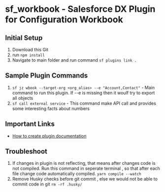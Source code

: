 # sf_workbook - Salesforce DX Plugin for Configuration Workbook

## Initial Setup
1. Download this Git
1. run `npm install`
1. Navigate to main folder and run command `sf plugins link .`

## Sample Plugin Commands

1. `sf jz wbook --target-org <org_alias> --e "Account,Contact"` - Main command to run this plugin. If --e is missing then it woulf try to export all objects
1. `sf call external service` - This command make API call and provides some interesting facts about numbers

## Important Links
- [How to create plugin documentation](https://github.com/salesforcecli/cli/wiki/Get-Started-And-Create-Your-First-Plug-In)

## Troubleshoot
1. If changes in plugin is not reflecting, that means after changes code is not compiled. Run this command in seperate terminal , so that after each file change code automatically compiled. `yarn compile --watch`
1. Remove Husky checks before git commit , else we would not be able to commit code in git `rm -rf .husky/`
